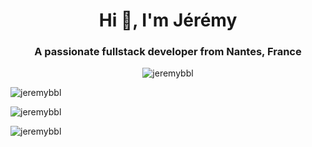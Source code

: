 <h1 align="center">Hi 👋, I'm Jérémy</h1>
<h3 align="center">A passionate fullstack developer from Nantes, France</h3>
<div>
  <p align="center">
    <img 
      src="https://komarev.com/ghpvc/?username=jeremybbl&label=Profile%20views&color=0e75b6&style=flat"
      alt="jeremybbl" 
      align="center"
    />
  </p>

  <p>
    <img align="center" src="https://github-readme-stats.vercel.app/api/top-langs?username=jeremybbl&show_icons=true&locale=en&layout=compact" alt="jeremybbl" />
  </p>

  <p>
    <img align="center" src="https://github-readme-stats.vercel.app/api?username=jeremybbl&show_icons=true&locale=en" alt="jeremybbl" />
  </p>
 
  <p>
    <img align="center" src="https://github-readme-streak-stats.herokuapp.com/?user=jeremybbl&" alt="jeremybbl" />
  </p>
</div>

